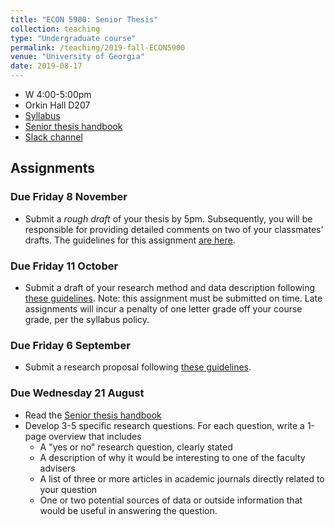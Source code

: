 ```yaml
---
title: "ECON 5900: Senior Thesis"
collection: teaching
type: "Undergraduate course"
permalink: /teaching/2019-fall-ECON5900
venue: "University of Georgia"
date: 2019-08-17
---
```


* W 4:00-5:00pm
* Orkin Hall D207
* [Syllabus](/files/ECON5900_Research_Group_Fa2019.pdf)
* [Senior thesis handbook](/files/SeniorThesisHandbook.pdf)
* [Slack channel](https://ugaeconsenior-eee6718.slack.com)

## Assignments

### Due Friday 8 November

* Submit a *rough draft* of your thesis by 5pm. Subsequently, you will be responsible for providing detailed comments on two of your classmates' drafts. The guidelines for this assignment [are here](/files/RoughDraft_Assignment.pdf).

### Due Friday 11 October

* Submit a draft of your research method and data description following [these guidelines](/files/Methodology_Assignment.pdf). Note: this assignment must be submitted on time. Late assignments will incur a penalty of one letter grade off your course grade, per the syllabus policy.

### Due Friday 6 September

* Submit a research proposal following [these guidelines](/files/Proposal.pdf).
<!-- Note: this assignment must be submitted on time. Late assignments will incur a penalty of one letter grade off your course grade, per the syllabus policy. -->

### Due Wednesday 21 August

* Read the [Senior thesis handbook](/files/SeniorThesisHandbook.pdf)
* Develop 3-5 specific research questions. For each question, write a 1-page overview that includes
  * A "yes or no" research question, clearly stated
  * A description of why it would be interesting to one of the faculty advisers
  * A list of three or more articles in academic journals directly related to your question
  * One or two potential sources of data or outside information that would be useful in answering the question.
